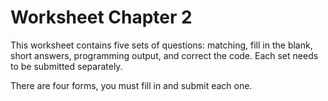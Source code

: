 # Worksheet Chapter 2

This worksheet contains five sets of questions: matching, fill in the
blank, short answers, programming output, and correct the code. Each
set needs to be submitted separately.

There are four forms, you must fill in and submit each one.

